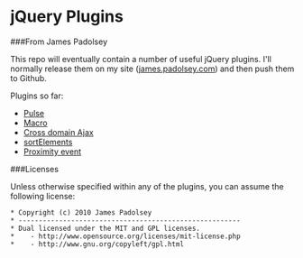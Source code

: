 jQuery Plugins
===
###From James Padolsey

This repo will eventually contain a number of useful jQuery plugins. I'll normally release them on my site ([james.padolsey.com][1]) and then push them to Github.

Plugins so far:

 * [Pulse][2]
 * [Macro][3]
 * [Cross domain Ajax][4]
 * [sortElements][5]
 * [Proximity event][6]
 
 
###Licenses

Unless otherwise specified within any of the plugins, you can assume the following license:

    * Copyright (c) 2010 James Padolsey
    * -------------------------------------------------------
    * Dual licensed under the MIT and GPL licenses.
    *    - http://www.opensource.org/licenses/mit-license.php
    *    - http://www.gnu.org/copyleft/gpl.html
 
[1]: http://james.padolsey.com
[2]: http://github.com/jamespadolsey/jQuery-Plugins/tree/master/pulse/
[3]: http://github.com/jamespadolsey/jQuery-Plugins/tree/master/macro/
[4]: http://github.com/jamespadolsey/jQuery-Plugins/tree/master/cross-domain-ajax/
[5]: http://github.com/jamespadolsey/jQuery-Plugins/tree/master/sortElements/
[6]: http://github.com/jamespadolsey/jQuery-Plugins/tree/master/proximity-event/